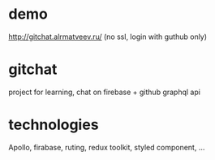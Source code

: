 # demo
http://gitchat.alrmatveev.ru/
(no ssl, login with guthub only)

# gitchat
project for learning, chat on firebase + github graphql api

# technologies
Apollo, firabase, ruting, redux toolkit, styled component, ...
